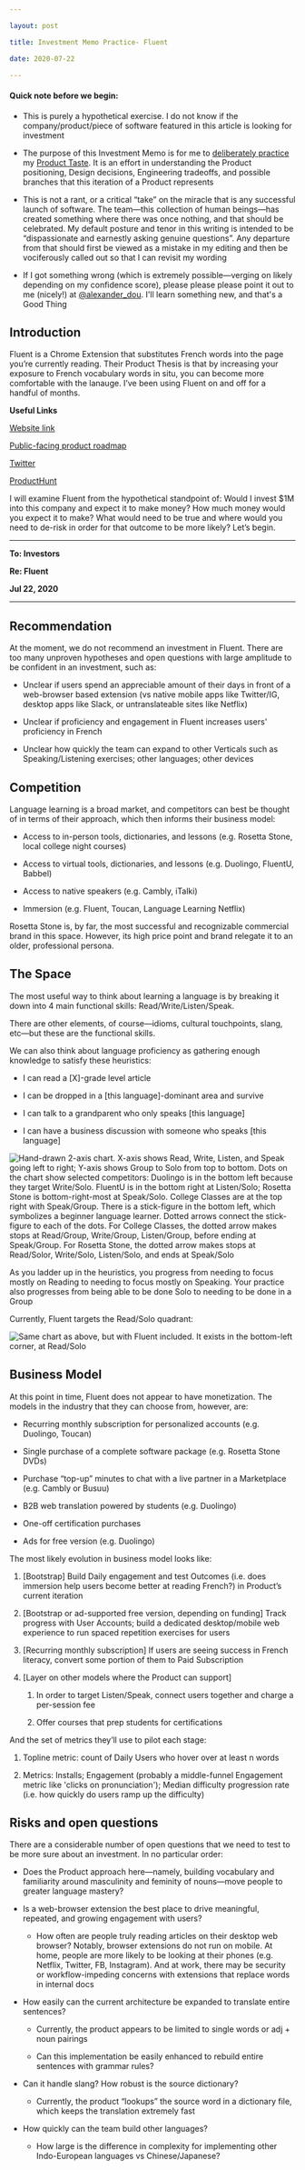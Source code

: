 ```yaml
---

layout: post

title: Investment Memo Practice- Fluent

date: 2020-07-22

---
```




#### Quick note before we begin:

* This is purely a hypothetical exercise. I do not know if the company/product/piece of software featured in this article is looking for investment

* The purpose of this Investment Memo is for me to [deliberately practice](https://commoncog.com/blog/so-good-they-cant-ignore-you/#dodeliberatepractice) my [Product Taste](https://www.evernote.com/l/ArLTsgomZARKW5ci-eTDQQ0XOhN62MARpFY). It is an effort in understanding the Product positioning, Design decisions, Engineering tradeoffs, and possible branches that this iteration of a Product represents

* This is not a rant, or a critical “take” on the miracle that is any successful launch of software. The team—this collection of human beings—has created something where there was once nothing, and that should be celebrated. My default posture and tenor in this writing is intended to be “dispassionate and earnestly asking genuine questions”. Any departure from that should first be viewed as a mistake in my editing and then be vociferously called out so that I can revisit my wording

* If I got something wrong (which is extremely possible—verging on likely depending on my confidence score), please please please point it out to me (nicely!) at [@alexander_dou](https://twitter.com/alexander_dou). I'll learn something new, and that's a Good Thing





## Introduction

Fluent is a Chrome Extension<span class="sidenote-number"></span> that substitutes French words into the page you’re currently reading. Their Product Thesis is that by increasing your exposure to French vocabulary words in situ, you can become more comfortable with the lanauge. I’ve been using Fluent on and off for a handful of months. 

<span class="sidenote">**Useful Links**  

[Website link](https://www.usefluent.co/)  

[Public-facing product roadmap](https://feedback.usefluent.co/)  

[Twitter](https://twitter.com/usefluent)  

[ProductHunt](https://www.producthunt.com/posts/fluent-2)</span>









I will examine Fluent from the hypothetical standpoint of: Would I invest $1M into this company and expect it to make money? How much money would you expect it to make? What would need to be true and where would you need to de-risk in order for that outcome to be more likely? Let’s begin.



------





**To: Investors**  

**Re: Fluent**  

**Jul 22, 2020**  



-------



## Recommendation

At the moment, we do not recommend an investment in Fluent. There are too many unproven hypotheses and open questions with large amplitude to be confident in an investment, such as:

* Unclear if users spend an appreciable amount of their days in front of a web-browser based extension (vs native mobile apps like Twitter/IG, desktop apps like Slack, or untranslateable sites like Netflix)

* Unclear if proficiency and engagement in Fluent increases users' proficiency in French

* Unclear how quickly the team can expand to other Verticals such as Speaking/Listening exercises; other languages; other devices





## Competition

Language learning is a broad market, and competitors can best be thought of in terms of their approach, which then informs their business model:

* Access to in-person tools, dictionaries, and lessons (e.g. Rosetta Stone, local college night courses) 

* Access to virtual tools, dictionaries, and lessons (e.g. Duolingo, FluentU, Babbel)

* Access to native speakers (e.g. Cambly, iTalki) 

* Immersion (e.g. Fluent, Toucan, Language Learning Netflix)



Rosetta Stone is, by far, the most successful and recognizable commercial brand in this space. However, its high price point and brand relegate it to an older, professional persona. 



## The Space

The most useful way to think about learning a language is by breaking it down into 4 main functional skills: Read/Write/Listen/Speak.



There are other elements, of course—idioms, cultural touchpoints, slang, etc—but these are the functional skills. 



We can also think about language proficiency as gathering enough knowledge to satisfy these heuristics:

* I can read a [X]-grade level article

* I can be dropped in a [this language]-dominant area and survive

* I can talk to a grandparent who only speaks [this language]

* I can have a business discussion with someone who speaks [this language] 



![Hand-drawn 2-axis chart. X-axis shows Read, Write, Listen, and Speak going left to right; Y-axis shows Group to Solo from top to bottom. Dots on the chart show selected competitors: Duolingo is in the bottom left because they target Write/Solo. FluentU is in the bottom right at Listen/Solo; Rosetta Stone is bottom-right-most at Speak/Solo. College Classes are at the top right with Speak/Group. There is a stick-figure in the bottom left, which symbolizes a beginner language learner. Dotted arrows connect the stick-figure to each of the dots. For College Classes, the dotted arrow makes stops at Read/Group, Write/Group, Listen/Group, before ending at Speak/Group. For Rosetta Stone, the dotted arrow makes stops at Read/Solor, Write/Solo, Listen/Solo, and ends at Speak/Solo](/assets/images/languages.png)



As you ladder up in the heuristics, you progress from needing to focus mostly on Reading to needing to focus mostly on Speaking. Your practice also progresses from being able to be done Solo to needing to be done in a Group



Currently, Fluent targets the Read/Solo quadrant:



![Same chart as above, but with Fluent included. It exists in the bottom-left corner, at Read/Solo](/assets/images/languages_fluent.png)





## Business Model

At this point in time, Fluent does not appear to have monetization. The models in the industry that they can choose from, however, are:

* Recurring monthly subscription for personalized accounts (e.g. Duolingo, Toucan)

* Single purchase of a complete software package (e.g. Rosetta Stone DVDs)

* Purchase “top-up” minutes to chat with a live partner in a Marketplace (e.g. Cambly or Busuu)

* B2B web translation powered by students (e.g. Duolingo)

* One-off certification purchases

* Ads for free version (e.g. Duolingo)



The most likely evolution in business model looks like:

1. [Bootstrap] Build Daily engagement and test Outcomes (i.e. does immersion help users become better at reading French?) in Product’s current iteration

2. [Bootstrap or ad-supported free version, depending on funding] Track progress with User Accounts; build a dedicated desktop/mobile web experience to run spaced repetition exercises for users

3. [Recurring monthly subscription] If users are seeing success in French literacy, convert some portion of them to Paid Subscription

4. [Layer on other models where the Product can support]

    1. In order to target Listen/Speak, connect users together and charge a per-session fee

    2. Offer courses that prep students for certifications



And the set of metrics they’ll use to pilot each stage:

1. Topline metric: count of Daily Users who hover over at least n words

2. Metrics: Installs; Engagement (probably a middle-funnel Engagement metric like 'clicks on pronunciation'); Median difficulty progression rate (i.e. how quickly do users ramp up the difficulty)





## Risks and open questions

There are a considerable number of open questions that we need to test to be more sure about an investment. In no particular order:

* Does the Product approach here—namely, building vocabulary and familiarity around masculinity and feminity of nouns—move people to greater language mastery? 

* Is a web-browser extension the best place to drive meaningful, repeated, and growing engagement with users?

    * How often are people truly reading articles on their desktop web browser? Notably, browser extensions do not run on mobile. At home, people are more likely to be looking at their phones (e.g. Netflix, Twitter, FB, Instagram). And at work, there may be security or workflow-impeding concerns with extensions that replace words in internal docs

* How easily can the current architecture be expanded to translate entire sentences?

    * Currently, the product appears to be limited to single words or adj + noun pairings

    * Can this implementation be easily enhanced to rebuild entire sentences with grammar rules?

* Can it handle slang? How robust is the source dictionary?

    * Currently, the product “lookups” the source word in a dictionary file, which keeps the translation extremely fast 

* How quickly can the team build other languages? 

    * How large is the difference in complexity for implementing other Indo-European languages vs Chinese/Japanese? 







